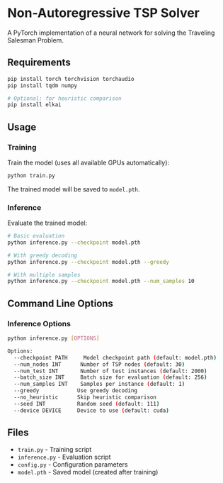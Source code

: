 # Non-Autoregressive TSP Solver

A PyTorch implementation of a neural network for solving the Traveling Salesman Problem.

## Requirements

```bash
pip install torch torchvision torchaudio
pip install tqdm numpy

# Optional: for heuristic comparison
pip install elkai
```

## Usage

### Training

Train the model (uses all available GPUs automatically):

```bash
python train.py
```

The trained model will be saved to `model.pth`.

### Inference

Evaluate the trained model:

```bash
# Basic evaluation
python inference.py --checkpoint model.pth

# With greedy decoding
python inference.py --checkpoint model.pth --greedy

# With multiple samples
python inference.py --checkpoint model.pth --num_samples 10
```

## Command Line Options

### Inference Options

```bash
python inference.py [OPTIONS]

Options:
  --checkpoint PATH     Model checkpoint path (default: model.pth)
  --num_nodes INT      Number of TSP nodes (default: 30)
  --num_test INT       Number of test instances (default: 2000)
  --batch_size INT     Batch size for evaluation (default: 256)
  --num_samples INT    Samples per instance (default: 1)
  --greedy            Use greedy decoding
  --no_heuristic      Skip heuristic comparison
  --seed INT          Random seed (default: 111)
  --device DEVICE     Device to use (default: cuda)
```

## Files

- `train.py` - Training script
- `inference.py` - Evaluation script
- `config.py` - Configuration parameters
- `model.pth` - Saved model (created after training)
